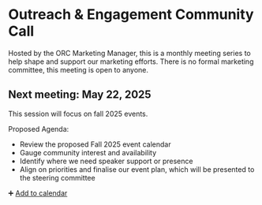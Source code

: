 # Outreach & Engagement Community Call

Hosted by the ORC Marketing Manager, this is a monthly meeting series to help shape and support our marketing efforts. There is no formal marketing committee, this meeting is open to anyone. 

## Next meeting: May 22, 2025
This session will focus on fall 2025 events.

Proposed Agenda:

 - Review the proposed Fall 2025 event calendar
 - Gauge community interest and availability
 - Identify where we need speaker support or presence
 - Align on priorities and finalise our event plan, which will be presented to the steering committee
   
➕ [Add to calendar](https://calendar.google.com/calendar/event?action=TEMPLATE&tmeid=NHA3bzVmM3RoNzYwcGplcDFtZGVhdGJlZWUgY183ZGI4ZTNmMTNjNGZhYzk4NDEwMzkxOGE5N2M3MDRiYjFkNjE5ZGEwZmRiNjZkMzNmMTc0Nzg0OWI2MDIwYWVhQGc&tmsrc=c_7db8e3f13c4fac984103918a97c704bb1d619da0fdb66d33f1747849b6020aea%40group.calendar.google.com)
